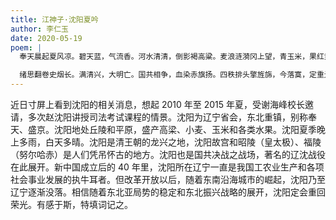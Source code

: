 ```yaml
---
title: 江神子·沈阳夏吟
author: 李仁玉
date: 2020-05-19
poem: |
  奉天晨起夏风凉。碧天蓝，气流香。河水清清，倒影褐高粱。麦浪涟漪冈上望，青玉米，果红黄。

  绪思翻卷史烟长。满清兴，大明亡。国共相争，血染赤旗扬。四秩排头擎旌旆，今落寞，定重光！
---
```


近日寸屏上看到沈阳的相关消息，想起 2010 年至 2015 年夏，受谢海峰校长邀请，多次赵沈阳讲授司法考试课程的情景。沈阳为辽宁省会，东北重镇，别称奉天、盛京。沈阳地处丘陵和平原，盛产高梁、小麦、玉米和各类水果。沈阳夏季晚上多雨，白天多晴。沈阳是清王朝的龙兴之地，沈阳故宫和昭陵（皇太极）、福陵（努尔哈赤）是人们凭吊怀古的地方。沈阳也是国共决战之战场，著名的辽沈战役在此展开。新中国成立后的 40 年里，沈阳所在辽宁一直是我国工农业生产和各项社会事业发展的执牛耳者。但改革开放以后，随着东南沿海城市的崛起，沈阳乃至辽宁逐渐没落。相信随着东北亚局势的稳定和东北振兴战略的展开，沈阳定会重回荣光。有感于斯，特填词记之。
